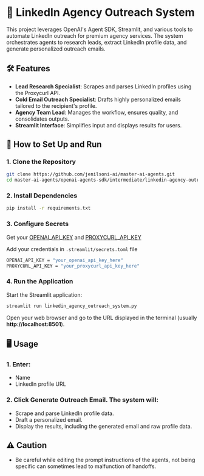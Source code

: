 # 👥 LinkedIn Agency Outreach System

This project leverages OpenAI's Agent SDK, Streamlit, and various tools to automate LinkedIn outreach for premium agency services. The system orchestrates agents to research leads, extract LinkedIn profile data, and generate personalized outreach emails.

## 🛠️ Features
- **Lead Research Specialist**: Scrapes and parses LinkedIn profiles using the Proxycurl API.
- **Cold Email Outreach Specialist**: Drafts highly personalized emails tailored to the recipient's profile.
- **Agency Team Lead**: Manages the workflow, ensures quality, and consolidates outputs.
- **Streamlit Interface**: Simplifies input and displays results for users.


## 🚀 How to Set Up and Run

### 1. Clone the Repository
```bash
git clone https://github.com/jenilsoni-ai/master-ai-agents.git
cd master-ai-agents/openai-agents-sdk/intermediate/linkedin-agency-outreach-system/
```

### 2. Install Dependencies
```bash
pip install -r requirements.txt
```

### 3. Configure Secrets
Get your [OPENAI_API_KEY](https://platform.openai.com/account/api-keys) and [PROXYCURL_API_KEY](https://nubela.co/proxycurl/)

Add your credentials in `.streamlit/secrets.toml` file 
```bash
OPENAI_API_KEY = "your_openai_api_key_here"
PROXYCURL_API_KEY = "your_proxycurl_api_key_here"
```

### 4. Run the Application
Start the Streamlit application:
```bash
streamlit run linkedin_agency_outreach_system.py
```
Open your web browser and go to the URL displayed in the terminal (usually __http://localhost:8501__).


## 🖥️ Usage

### 1. Enter:
- Name
- LinkedIn profile URL

### 2. Click Generate Outreach Email. The system will:
- Scrape and parse LinkedIn profile data.
- Draft a personalized email.
- Display the results, including the generated email and raw profile data.


## ⚠️ Caution
- Be careful while editing the prompt instructions of the agents, not being specific can sometimes lead to malfunction of handoffs.